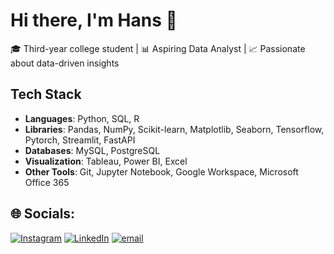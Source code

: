 # Hi there, I'm Hans 👋  

🎓 Third-year college student | 📊 Aspiring Data Analyst | 📈 Passionate about data-driven insights  

## Tech Stack  
- **Languages**: Python, SQL, R  
- **Libraries**: Pandas, NumPy, Scikit-learn, Matplotlib, Seaborn, Tensorflow, Pytorch, Streamlit, FastAPI
- **Databases**: MySQL, PostgreSQL  
- **Visualization**: Tableau, Power BI, Excel  
- **Other Tools**: Git, Jupyter Notebook, Google Workspace, Microsoft Office 365  

## 🌐 Socials:
[![Instagram](https://img.shields.io/badge/Instagram-%23E4405F.svg?logo=Instagram&logoColor=white)](https://instagram.com/hansardianta) [![LinkedIn](https://img.shields.io/badge/LinkedIn-%230077B5.svg?logo=linkedin&logoColor=white)](https://linkedin.com/in/hans-ardianta) [![email](https://img.shields.io/badge/Email-D14836?logo=gmail&logoColor=white)](mailto:hansardianta@gmail.com) 
